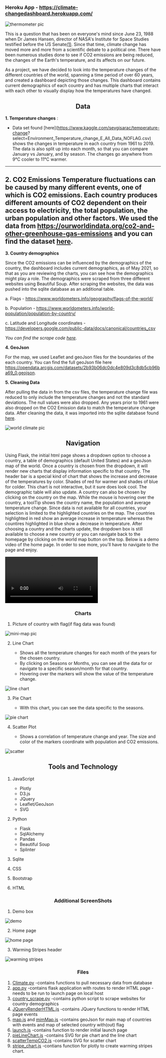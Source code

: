 ### Heroku App - https://climate-changedashboard.herokuapp.com/![thermometer pic](https://github.com/divya-gh/Climate-Interactive-Dashboard/blob/corters22/Images/thermometer%20pic.png)This is a question that has been on everyone's mind since June 23, 1988 when Dr James Hansen, director of NASA's Institute for Space Studies testified before the US Senate[(1)]. Since that time, climate change has moved more and more from a scientific debate to a political one. There have been numerous studies done to see if CO2 emissions are being reduced, the changes of the Earth's temperature, and its affects on our future. As a project, we have decided to look into the temperature changes of the different countries of the world, spanning a time period of over 60 years, and created a dashboard depicting those changes. This dashboard contains current demographics of each country and has multiple charts that interact with each other to visually display how the temperatures have changed.<h2 align='center'>Data</h2>**1. Temperature changes** : - Data set found [here](https://www.kaggle.com/sevgisarac/temperature-change?  select=Environment_Temperature_change_E_All_Data_NOFLAG.csv) shows the changes in temperature in each country from 1961 to 2019. The data is also split up into each month, so that you can compare January vs January, and by season. The changes go anywhere from 9&deg;C cooler to 11&deg;C warmer.---**2. CO2 Emissions**Temperature fluctuations can be caused by many different events, one of which is CO2 emissions. Each country produces different amounts of CO2 dependent on their access to electricity, the total population, the urban population and other factors. We used the data from https://ourworldindata.org/co2-and-other-greenhouse-gas-emissions and you can find the dataset [here](https://github.com/divya-gh/Climate-Interactive-Dashboard/blob/main/static/data/annual-co-emissions-by-region.csv). ---**3. Country demographics**Since the CO2 emissions can be influenced by the demographics of the country, the dashboard includes current demographics, as of May 2021, so that as you are reviewing the charts, you can see how the demographics might play a role. The demographics were scraped from three different websites using Beautiful Soup. After scraping the websites, the data was pushed into the sqlite database as an additional table.  a. Flags - https://www.worldometers.info/geography/flags-of-the-world/    b. Population - https://www.worldometers.info/world-population/population-by-country/    c. Latitude and Longitude coordinates - https://developers.google.com/public-data/docs/canonical/countries_csv  *You can find the scrape code [here](https://github.com/divya-gh/Climate-Interactive-Dashboard/blob/main/country_scrape.py).***4. GeoJson**For the map, we used Leaflet and geoJson files for the boundaries of the each country. You can find the full geoJson file here https://opendata.arcgis.com/datasets/2b93b06dc0dc4e809d3c8db5cb96ba69_0.geojson. **5. Cleaning Data**After pulling the data in from the csv files, the temperature change file was reduced to only include the temperature changes and not the standard deviations. The null values were also dropped. Any years prior to 1961 were also dropped on the CO2 Emission data to match the temperature change data. After cleaning the data, it was imported into the sqlite database found [here](https://github.com/divya-gh/Climate-Interactive-Dashboard/edit/main/static/data/climateDB.db).![world climate pic](https://github.com/divya-gh/Climate-Interactive-Dashboard/blob/corters22/Images/Climate%20zones2.png)<h2 align='center'>Navigation</h2>Using Flask, the initial html page shows a dropdown option to choose a country, a table of demographics (default United States) and a geoJson map of the world. Once a country is chosen from the dropdown, it will render new charts that display information specific to that country. The header bar is a special kind of chart that shows the increase and decrease of the temperatures by color. Shades of red for warmer and shades of blue for colder. This chart is not interactive, but it sure does look cool. The demographic table will also update. A country can also be chosen by clicking on the country on the map. While the mouse is hovering over the country, a toolTip shows the country name, the population and average temperature change. Since data is not available for all countries, your selection is limited to the highlighted countries on the map. The countries highlighted in red show an average increase in temperature whereas the countires highlighted in blue show a decrease in temperature. After choosing a country and the charts update, the dropdown box is still available to choose a new country or you can navigate back to the homepage by clicking on the world map button on the top. Below is a demo video of the home page. In order to see more, you'll have to navigate to the page and enjoy.![demo video](https://user-images.githubusercontent.com/72528267/118071457-6dceab00-b36d-11eb-9dfc-2622e575c764.mp4)<h3 align='center'>Charts</h3>1. Picture of country with flag(if flag data was found)![mini-map pic](https://github.com/divya-gh/Climate-Interactive-Dashboard/blob/main/static/Image/screenshot-minimap.PNG)2. Line Chart    + Shows all the temperature changes for each month of the years for the chosen country.    + By clicking on Seasons or Months, you can see all the data for or navigate to a specific season/month for that country.     + Hovering over the markers will show the value of the temperature change.![line chart](https://github.com/divya-gh/Climate-Interactive-Dashboard/blob/main/static/Image/screenshot-line-chart.PNG)3. Pie Chart    + With this chart, you can see the data specific to the seasons.![pie chart](https://github.com/divya-gh/Climate-Interactive-Dashboard/blob/main/static/Image/screenshot-piechart.PNG)4. Scatter Plot    + Shows a correlation of temperature change and year. The size and color of the markers coordinate with population and CO2 emissions. ![scatter](https://github.com/divya-gh/Climate-Interactive-Dashboard/blob/main/static/Image/screenshot-scatter-chart.PNG)<h2 align='center'>Tools and Technology</h2>1. JavaScript     + Plotly    + D3.js    + JQuery    + Leaflet/GeoJson    + SVG2. Python    + Flask    + SqlAlchemy    + Pandas    + Beautiful Soup    + Splinter3. Sqlite4. CSS5. Bootstrap6. HTML<h3 align='center'>Additional ScreenShots</h3>1. Demo box![demo](https://github.com/divya-gh/Climate-Interactive-Dashboard/blob/main/static/Image/screenshot-demo.PNG)2. Home page![home page](https://github.com/divya-gh/Climate-Interactive-Dashboard/blob/main/static/Image/screenshot-large-map.PNG)3. Warming Stripes header![warming stripes](https://github.com/divya-gh/Climate-Interactive-Dashboard/blob/main/static/Image/screenshot-warming-stripes.PNG)<h3 align='center'>Files</h3>1. [Climate.py](https://github.com/divya-gh/Climate-Interactive-Dashboard/blob/main/climate.py)    -contains functions to pull necessary data from database2. [app.py](https://github.com/divya-gh/Climate-Interactive-Dashboard/blob/main/app.py)    -contains flask application with routes to render HTML page    -needs to be run to launch page on local host3. [country_scrape.py](https://github.com/divya-gh/Climate-Interactive-Dashboard/blob/main/country_scrape.py)    -contains python script to scrape websites for country demographics4. [JQueryRenderHTML.js](https://github.com/divya-gh/Climate-Interactive-Dashboard/blob/main/static/js/JQueryRenderHTML.js)    -contains JQuery functions to render HTML page events5. [map.js](https://github.com/divya-gh/Climate-Interactive-Dashboard/blob/main/static/js/map.js) and [mimMap.js](https://github.com/divya-gh/Climate-Interactive-Dashboard/blob/main/static/js/mimMap.js)    -contains geoJson for main map of countries with events and map of selected country with(out) flag6. [launch.js](https://github.com/divya-gh/Climate-Interactive-Dashboard/blob/main/static/js/launch.js)    -contains function to render initial launch page7. [pieLineChart.js](https://github.com/divya-gh/Climate-Interactive-Dashboard/blob/main/static/js/pieLineChart.js)    -contains SVG for pie chart and the line chart8. [scatterTempCO2.js](https://github.com/divya-gh/Climate-Interactive-Dashboard/blob/main/static/js/scatterTempCO2.js)    -contains SVG for scatter chart9. [stripe_chart.js](https://github.com/divya-gh/Climate-Interactive-Dashboard/blob/main/static/js/stripe_chart.js)    -contians function for plotly to create warming stripes chart.[(1)]: https://theconversation.com/30-years-ago-global-warming-became-front-page-news-and-both-republicans-and-democrats-took-it-seriously-97658#:~:text=June%2023%2C%201988%20marked%20the,change%20became%20a%20national%20issue.